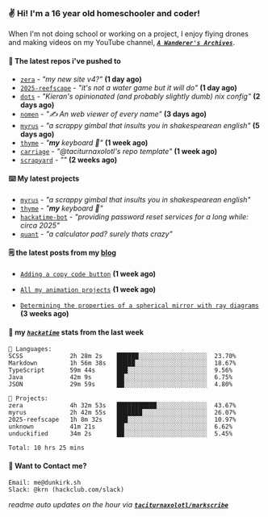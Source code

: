 ### ✌️ Hi! I'm a 16 year old homeschooler and coder!

When I'm not doing school or working on a project, I enjoy flying drones and making videos on my YouTube channel, [**_`A Wanderer's Archives`_**](https://youtube.com/@wanderer.archives).

#### 👷 The latest repos i've pushed to

- [`zera`](https://github.com/taciturnaxolotl/zera) - _"my new site v4?"_ **(1 day ago)**
- [`2025-reefscape`](https://github.com/df1317/2025-reefscape) - _"it's not a water game but it will do"_ **(1 day ago)**
- [`dots`](https://github.com/taciturnaxolotl/dots) - _"Kieran's opinionated (and probably slightly dumb) nix config"_ **(2 days ago)**
- [`nomen`](https://github.com/aramshiva/nomen) - _"✍️ An web viewer of every name"_ **(3 days ago)**
- [`myrus`](https://github.com/taciturnaxolotl/myrus) - _"a scrappy gimbal that insults you in shakespearean english"_ **(5 days ago)**
- [`thyme`](https://github.com/taciturnaxolotl/thyme) - _"**my** keyboard 🫶"_ **(1 week ago)**
- [`carriage`](https://github.com/taciturnaxolotl/carriage) - _"@taciturnaxolotl's repo template"_ **(1 week ago)**
- [`scrapyard`](https://github.com/hackclub/scrapyard) - _""_ **(2 weeks ago)**

#### ⌨️ My latest projects

- [`myrus`](https://github.com/taciturnaxolotl/myrus) - _"a scrappy gimbal that insults you in shakespearean english"_
- [`thyme`](https://github.com/taciturnaxolotl/thyme) - _"**my** keyboard 🫶"_
- [`hackatime-bot`](https://github.com/taciturnaxolotl/hackatime-bot) - _"providing password reset services for a long while: circa 2025"_
- [`quant`](https://github.com/taciturnaxolotl/quant) - _"a calculator pad? surely thats crazy"_

#### 🗒️ the latest posts from my [blog](https://dunkirk.sh)

- [`Adding a copy code button`](https://dunkirk.sh/blog/adding-a-copy-button/) **(1 week ago)**

- [`All my animation projects`](https://dunkirk.sh/blog/my-animations/) **(1 week ago)**

- [`Determining the properties of a spherical mirror with ray diagrams`](https://dunkirk.sh/blog/spherical-ray-diagrams/) **(3 weeks ago)**



#### 📡 my [_`hackatime`_](https://waka.hackclub.com) stats from the last week

```text
💾 Languages:
SCSS             2h 28m 2s    ██████░░░░░░░░░░░░░░░░░░░  23.70%
Markdown         1h 56m 38s   █████░░░░░░░░░░░░░░░░░░░░  18.67%
TypeScript       59m 44s      ███░░░░░░░░░░░░░░░░░░░░░░  9.56%
Java             42m 9s       ██░░░░░░░░░░░░░░░░░░░░░░░  6.75%
JSON             29m 59s      ██░░░░░░░░░░░░░░░░░░░░░░░  4.80%

💼 Projects:
zera             4h 32m 53s   ███████████░░░░░░░░░░░░░░  43.67%
myrus            2h 42m 55s   ███████░░░░░░░░░░░░░░░░░░  26.07%
2025-reefscape   1h 8m 32s    ███░░░░░░░░░░░░░░░░░░░░░░  10.97%
unknown          41m 21s      ██░░░░░░░░░░░░░░░░░░░░░░░  6.62%
unduckified      34m 2s       ██░░░░░░░░░░░░░░░░░░░░░░░  5.45%

Total: 10 hrs 25 mins
```

#### 📮 Want to Contact me?

```text
Email: me@dunkirk.sh
Slack: @krn (hackclub.com/slack)
```

_readme auto updates on the hour via [**`taciturnaxolotl/markscribe`**](https://github.com/taciturnaxolotl/markscribe)_
